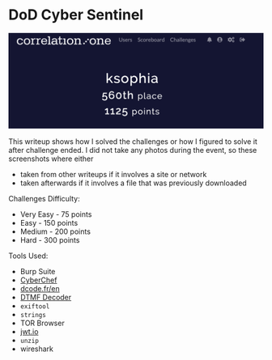 # DoD Cyber Sentinel

![Placement and Points](./images/placement_and_points.png)

This writeup shows how I solved the challenges or how I figured to solve it after challenge ended. I did not take any photos during the event, so these screenshots where either 
* taken from other writeups if it involves a site or network
* taken afterwards if it involves a file that was previously downloaded

Challenges Difficulty:
* Very Easy - 75 points
* Easy - 150 points
* Medium - 200 points
* Hard - 300 points

Tools Used:
* Burp Suite
* [CyberChef](https://gchq.github.io/CyberChef/)
* [dcode.fr/en](http://dcode.fr)
* [DTMF Decoder](https://dtmf.netlify.app/)
* ```exiftool```
* ```strings```
* TOR Browser
* [jwt.io](http://jwt.io)
* ```unzip```
* wireshark